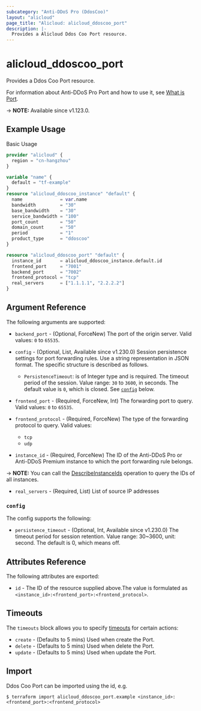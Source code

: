 ```yaml
---
subcategory: "Anti-DDoS Pro (DdosCoo)"
layout: "alicloud"
page_title: "Alicloud: alicloud_ddoscoo_port"
description: |-
  Provides a Alicloud Ddos Coo Port resource.
---
```


# alicloud_ddoscoo_port

Provides a Ddos Coo Port resource.


For information about Anti-DDoS Pro Port and how to use it, see [What is Port](https://www.alibabacloud.com/help/en/ddos-protection/latest/api-ddoscoo-2020-01-01-createport).

-> **NOTE:** Available since v1.123.0.

## Example Usage

Basic Usage

```terraform
provider "alicloud" {
  region = "cn-hangzhou"
}

variable "name" {
  default = "tf-example"
}
resource "alicloud_ddoscoo_instance" "default" {
  name              = var.name
  bandwidth         = "30"
  base_bandwidth    = "30"
  service_bandwidth = "100"
  port_count        = "50"
  domain_count      = "50"
  period            = "1"
  product_type      = "ddoscoo"
}

resource "alicloud_ddoscoo_port" "default" {
  instance_id       = alicloud_ddoscoo_instance.default.id
  frontend_port     = "7001"
  backend_port      = "7002"
  frontend_protocol = "tcp"
  real_servers      = ["1.1.1.1", "2.2.2.2"]
}
```

## Argument Reference

The following arguments are supported:
* `backend_port` - (Optional, ForceNew) The port of the origin server. Valid values: `0` to `65535`.

* `config` - (Optional, List, Available since v1.230.0) Session persistence settings for port forwarding rules. Use a string representation in JSON format. The specific structure is described as follows.
  - `PersistenceTimeout`: is of Integer type and is required. The timeout period of the session. Value range: `30` to `3600`, in seconds. The default value is `0`, which is closed. See [`config`](#config) below.
* `frontend_port` - (Required, ForceNew, Int) The forwarding port to query. Valid values: `0` to `65535`.

* `frontend_protocol` - (Required, ForceNew) The type of the forwarding protocol to query. Valid values:
  - `tcp`
  - `udp`

* `instance_id` - (Required, ForceNew) The ID of the Anti-DDoS Pro or Anti-DDoS Premium instance to which the port forwarding rule belongs.

-> **NOTE:**  You can call the [DescribeInstanceIds](https://www.alibabacloud.com/help/en/doc-detail/157459.html) operation to query the IDs of all instances.

* `real_servers` - (Required, List) List of source IP addresses

### `config`

The config supports the following:
* `persistence_timeout` - (Optional, Int, Available since v1.230.0) The timeout period for session retention. Value range: 30~3600, unit: second. The default is 0, which means off.

## Attributes Reference

The following attributes are exported:
* `id` - The ID of the resource supplied above.The value is formulated as `<instance_id>:<frontend_port>:<frontend_protocol>`.

## Timeouts

The `timeouts` block allows you to specify [timeouts](https://www.terraform.io/docs/configuration-0-11/resources.html#timeouts) for certain actions:
* `create` - (Defaults to 5 mins) Used when create the Port.
* `delete` - (Defaults to 5 mins) Used when delete the Port.
* `update` - (Defaults to 5 mins) Used when update the Port.

## Import

Ddos Coo Port can be imported using the id, e.g.

```shell
$ terraform import alicloud_ddoscoo_port.example <instance_id>:<frontend_port>:<frontend_protocol>
```